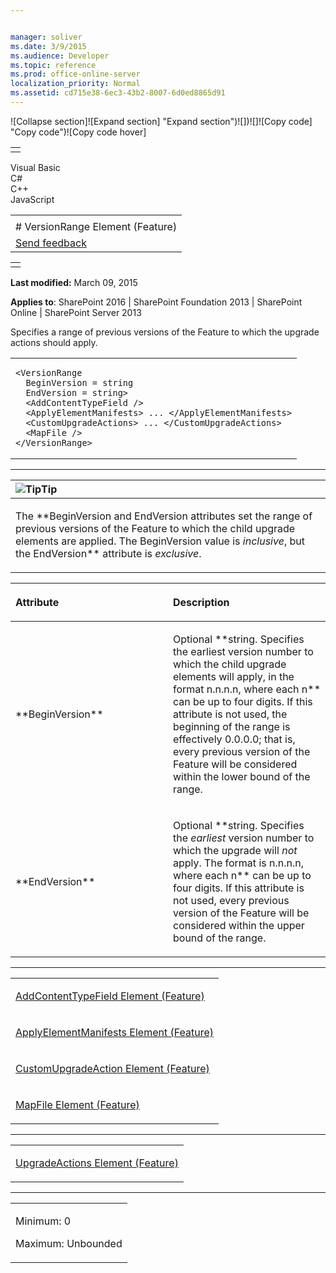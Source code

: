 ```yaml
---


manager: soliver
ms.date: 3/9/2015
ms.audience: Developer
ms.topic: reference
ms.prod: office-online-server
localization_priority: Normal
ms.assetid: cd715e38-6ec3-43b2-8007-6d0ed8865d91
---
```


![Collapse
section]![Expand
section] "Expand section")![]()![])![]![]()![Copy
code] "Copy code")![Copy code
hover]
<table>
<tbody>
<tr class="odd">
<td align="left"></td>
</tr>
</tbody>
</table>

Visual Basic  
C\#  
C++  
JavaScript  

<table>
<tbody>
<tr class="odd">
<td align="left"><span id="runningHeaderText"></span></td>
</tr>
<tr class="even">
<td align="left"># VersionRange Element (Feature)</td>
</tr>
<tr class="odd">
<td align="left"><span id="headfeedbackarea" class="feedbackhead"><a href="javascript:SubmitFeedback(&#39;docthis@Microsoft.com&#39;,&#39;&#39;,&#39;&#39;,&#39;&#39;,&#39;1.0.18082.1225&#39;,&#39;%0\dThank%20you%20for%20your%20feedback.%20The%20developer%20writing%20teams%20use%20your%20feedback%20to%20improve%20documentation.%20While%20we%20are%20reviewing%20your%20feedback,%20we%20may%20send%20you%20e-mail%20to%20ask%20for%20clarification%20or%20feedback%20on%20a%20solution.%20We%20do%20not%20use%20your%20e-mail%20address%20for%20any%20other%20purpose%20and%20we%20delete%20it%20after%20we%20finish%20our%20review.%0\AFor%20further%20information%20about%20the%20privacy%20policies%20of%20Microsoft,%20please%20see%20http://privacy.microsoft.com/en-us/default.aspx.%0\A%0\d&#39;,&#39;Customer%20feedback&#39;);">Send feedback</a></span></td>
</tr>
</tbody>
</table>

<table>
<colgroup>
<col width="100%" />
</colgroup>
<tbody>
<tr class="odd">
<td align="left"></td>
</tr>
</tbody>
</table>

**Last modified:** March 09, 2015

**Applies to**: SharePoint 2016 | SharePoint Foundation 2013 |
SharePoint Online | SharePoint Server 2013

Specifies a range of previous versions of the Feature to which the
upgrade actions should apply.

<span codelanguage="other"></span>
<table>
<colgroup>
<col width="100%" />
</colgroup>
<tbody>
<tr class="odd">
<td align="left"><pre><code>&lt;VersionRange 
  BeginVersion = string
  EndVersion = string&gt;
  &lt;AddContentTypeField /&gt;
  &lt;ApplyElementManifests&gt; ... &lt;/ApplyElementManifests&gt;
  &lt;CustomUpgradeActions&gt; ... &lt;/CustomUpgradeActions&gt;
  &lt;MapFile /&gt;
&lt;/VersionRange&gt;</code></pre></td>
</tr>
</tbody>
</table>


-----------------------------------------------------------------------------------------------------------------------------------------------------------------------------------------------

<table>
<colgroup>
<col width="100%" />
</colgroup>
<thead>
<tr class="header">
<th align="left"><img src="" title="Tip" alt="Tip" /><strong>Tip</strong></th>
</tr>
</thead>
<tbody>
<tr class="odd">
<td align="left"><p>The **BeginVersion</span> and <span class="keyword">EndVersion</span> attributes set the range of previous versions of the Feature to which the child upgrade elements are applied. The <span class="keyword">BeginVersion</span> value is <em>inclusive</em>, but the <span class="keyword">EndVersion** attribute is <em>exclusive</em>.</p></td>
</tr>
</tbody>
</table>

<table>
<colgroup>
<col width="50%" />
<col width="50%" />
</colgroup>
<thead>
<tr class="header">
<th align="left"><p>Attribute</p></th>
<th align="left"><p>Description</p></th>
</tr>
</thead>
<tbody>
<tr class="odd">
<td align="left"><p>**BeginVersion**</p></td>
<td align="left"><p>Optional **string</span>. Specifies the earliest version number to which the child upgrade elements will apply, in the format <span class="math">n.n.n.n</span>, where each <span class="math">n** can be up to four digits. If this attribute is not used, the beginning of the range is effectively 0.0.0.0; that is, every previous version of the Feature will be considered within the lower bound of the range.</p></td>
</tr>
<tr class="even">
<td align="left"><p>**EndVersion**</p></td>
<td align="left"><p>Optional **string</span>. Specifies the <em>earliest</em> version number to which the upgrade will <em>not</em> apply. The format is <span class="math">n.n.n.n</span>, where each <span class="math">n** can be up to four digits. If this attribute is not used, every previous version of the Feature will be considered within the upper bound of the range.</p></td>
</tr>
</tbody>
</table>


---------------------------------------------------------------------------------------------------------------------------------------------------------------------------------------------------

<table>
<colgroup>
<col width="100%" />
</colgroup>
<tbody>
<tr class="odd">
<td align="left"><p><span sdata="link"><a href="addcontenttypefield-element-feature.md">AddContentTypeField Element (Feature)</a></span></p></td>
</tr>
<tr class="even">
<td align="left"><p><span sdata="link"><a href="applyelementmanifests-element-feature.md">ApplyElementManifests Element (Feature)</a></span></p></td>
</tr>
<tr class="odd">
<td align="left"><p><span sdata="link"><a href="customupgradeaction-element-feature.md">CustomUpgradeAction Element (Feature)</a></span></p></td>
</tr>
<tr class="even">
<td align="left"><p><span sdata="link"><a href="mapfile-element-feature.md">MapFile Element (Feature)</a></span></p></td>
</tr>
</tbody>
</table>


----------------------------------------------------------------------------------------------------------------------------------------------------------------------------------------------------

<table>
<colgroup>
<col width="100%" />
</colgroup>
<tbody>
<tr class="odd">
<td align="left"><p><span sdata="link"><a href="upgradeactions-element-feature.md">UpgradeActions Element (Feature)</a></span></p></td>
</tr>
</tbody>
</table>


------------------------------------------------------------------------------------------------------------------------------------------------------------------------------------------------

<table>
<colgroup>
<col width="100%" />
</colgroup>
<tbody>
<tr class="odd">
<td align="left"><p>Minimum: 0</p>
<p>Maximum: Unbounded</p></td>
</tr>
</tbody>
</table>








